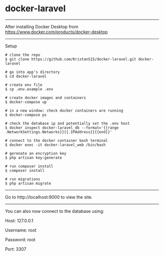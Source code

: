 # docker-laravel

-----

After installing Docker Desktop from https://www.docker.com/products/docker-desktop

-----

Setup

```
# clone the repo
$ git clone https://github.com/KristanS15/docker-laravel.git docker-laravel

# go into app's directory
$ cd docker-laravel

# create env file
$ cp .env.example .env

# create docker images and containers
$ docker-compose up

# in a new window: check docker containers are running
$ docker-compose ps

# check the database ip and potentially set the .env host 
$ docker inspect docker-laravel_db --format='{{range .NetworkSettings.Networks}}{{.IPAddress}}{{end}}'

# connect to the docker container bash terminal
$ docker exec -it docker-laravel_web /bin/bash

# gerenate an encryption key
$ php artisan key:generate

# run composer install
$ composer install

# run migrations
$ php artisan migrate
```

-----

Go to http://localhost:9000 to view the site.

-----

You can also now connect to the database using:

Host: 127.0.0.1

Username: root

Password: root

Port: 3307
